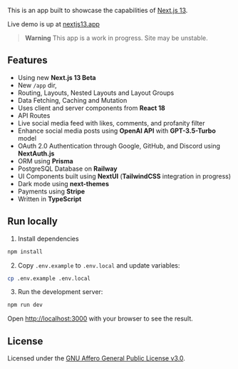 This is an app built to showcase the capabilities of [Next.js 13](https://beta.nextjs.org/docs).

Live demo is up at [nextjs13.app](https://www.nextjs13.app)

> **Warning**
> This app is a work in progress. Site may be unstable.

## Features

- Using new **Next.js 13 Beta**
- New `/app` dir,
- Routing, Layouts, Nested Layouts and Layout Groups
- Data Fetching, Caching and Mutation
- Uses client and server components from **React 18**
- API Routes
- Live social media feed with likes, comments, and profanity filter
- Enhance social media posts using **OpenAI API** with **GPT-3.5-Turbo** model
- OAuth 2.0 Authentication through Google, GitHub, and Discord using **NextAuth.js**
- ORM using **Prisma**
- PostgreSQL Database on **Railway**
- UI Components built using **NextUI** (**TailwindCSS** integration in progress)
- Dark mode using **next-themes**
- Payments using **Stripe**
- Written in **TypeScript**

## Run locally
1. Install dependencies

```bash
npm install
```
2. Copy `.env.example` to `.env.local` and update variables:

```bash
cp .env.example .env.local
```

3. Run the development server:

```bash
npm run dev
```

Open [http://localhost:3000](http://localhost:3000) with your browser to see the result.

## License

Licensed under the [GNU Affero General Public License v3.0](https://github.com/yaseenmustapha/nextjs13-app/blob/main/LICENSE).
